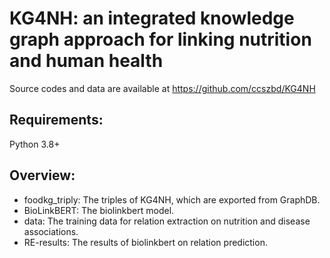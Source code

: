 # KG4NH: an integrated knowledge graph approach for linking nutrition and human health

Source codes and data are available at https://github.com/ccszbd/KG4NH

## Requirements:

Python 3.8+

## Overview:
- foodkg_triply: The triples of KG4NH, which are exported from GraphDB.
- BioLinkBERT: The biolinkbert model.
- data: The training data for relation extraction on nutrition and disease associations.
- RE-results: The results of biolinkbert on relation prediction.

